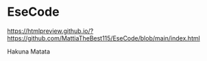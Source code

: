 # EseCode
https://htmlpreview.github.io/?https://github.com/MattiaTheBest115/EseCode/blob/main/index.html

Hakuna Matata

